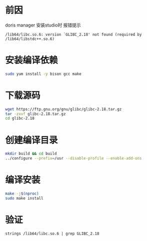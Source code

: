 # 前因
doris manager 安装studio时 报错提示
```
/lib64/libc.so.6: version `GLIBC_2.18' not found (required by /lib64/libstdc++.so.6)
```

# 安装编译依赖
```sh
sudo yum install -y bison gcc make
```

# 下载源码
```sh
wget https://ftp.gnu.org/gnu/glibc/glibc-2.18.tar.gz
tar -zxvf glibc-2.18.tar.gz
cd glibc-2.18
```

# 创建编译目录
```sh
mkdir build && cd build
../configure --prefix=/usr --disable-profile --enable-add-ons
```

# 编译安装
```sh
make -j$(nproc)
sudo make install
```

# 验证
```
strings /lib64/libc.so.6 | grep GLIBC_2.18
```